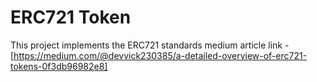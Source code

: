 # ERC721 Token

This project implements the ERC721 standards
medium article link - [https://medium.com/@devvick230385/a-detailed-overview-of-erc721-tokens-0f3db96982e8]
